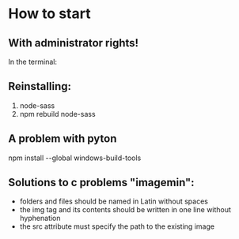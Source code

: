 # How to start

## With administrator rights!
In the terminal:
<npm i>
<gulp>

## Reinstalling:
1) node-sass
2) npm rebuild node-sass

## A problem with pyton
npm install --global windows-build-tools

## Solutions to c problems "imagemin":
- folders and files should be named in Latin without spaces
- the img tag and its contents should be written in one line without hyphenation
- the src attribute must specify the path to the existing image

